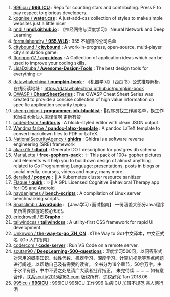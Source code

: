 1. [996icu / **996.ICU**](https://github.com/996icu/996.ICU) : Repo for counting stars and contributing. Press F to pay respect to glorious developers.
1. [kognise / **water.css**](https://github.com/kognise/water.css) : A just-add-css collection of styles to make simple websites just a little nicer
1. [nndl / **nndl.github.io**](https://github.com/nndl/nndl.github.io) : 《神经网络与深度学习》 Neural Network and Deep Learning
1. [formulahendry / **955.WLB**](https://github.com/formulahendry/955.WLB) : 955 不加班的公司名单
1. [citybound / **citybound**](https://github.com/citybound/citybound) : A work-in-progress, open-source, multi-player city simulation game.
1. [florinpop17 / **app-ideas**](https://github.com/florinpop17/app-ideas) : A Collection of application ideas which can be used to improve your coding skills.
1. [LisaDziuba / **Awesome-Design-Tools**](https://github.com/LisaDziuba/Awesome-Design-Tools) : The best design tools for everything 👉
1. [datawhalechina / **pumpkin-book**](https://github.com/datawhalechina/pumpkin-book) : 《机器学习》（西瓜书）公式推导解析，在线阅读地址：https://datawhalechina.github.io/pumpkin-book
1. [OWASP / **CheatSheetSeries**](https://github.com/OWASP/CheatSheetSeries) : The OWASP Cheat Sheet Series was created to provide a concise collection of high value information on specific application security topics.
1. [shengxinjing / **programmer-job-blacklist**](https://github.com/shengxinjing/programmer-job-blacklist) : 🙈程序员找工作黑名单，换工作和当技术合伙人需谨慎啊 更新有赞
1. [codex-team / **editor.js**](https://github.com/codex-team/editor.js) : A block-styled editor with clean JSON output
1. [Wandmalfarbe / **pandoc-latex-template**](https://github.com/Wandmalfarbe/pandoc-latex-template) : A pandoc LaTeX template to convert markdown files to PDF or LaTeX.
1. [NationalSecurityAgency / **ghidra**](https://github.com/NationalSecurityAgency/ghidra) : Ghidra is a software reverse engineering (SRE) framework
1. [akarki15 / **dbdot**](https://github.com/akarki15/dbdot) : Generate DOT description for postgres db schema
1. [MariaLetta / **free-gophers-pack**](https://github.com/MariaLetta/free-gophers-pack) : ✨ This pack of 100+ gopher pictures and elements will help you to build own design of almost anything related to Go Programming Language: presentations, posts in blogs or social media, courses, videos and many, many more.
1. [derailed / **popeye**](https://github.com/derailed/popeye) : 🧭 A Kubernetes cluster resource sanitizer
1. [Flaque / **quirk**](https://github.com/Flaque/quirk) : ✨🐙 A GPL Licensed Cognitive Behavioral Therapy app for iOS and Android
1. [haydenjames / **bench-scripts**](https://github.com/haydenjames/bench-scripts) : A compilation of Linux server benchmarking scripts.
1. [Snailclimb / **JavaGuide**](https://github.com/Snailclimb/JavaGuide) : 【Java学习+面试指南】 一份涵盖大部分Java程序员所需要掌握的核心知识。
1. [ericdrowell / **ElGrapho**](https://github.com/ericdrowell/ElGrapho) : 
1. [tailwindcss / **tailwindcss**](https://github.com/tailwindcss/tailwindcss) : A utility-first CSS framework for rapid UI development.
1. [Unknwon / **the-way-to-go_ZH_CN**](https://github.com/Unknwon/the-way-to-go_ZH_CN) : 《The Way to Go》中文译本，中文正式名《Go 入门指南》
1. [codercom / **code-server**](https://github.com/codercom/code-server) : Run VS Code on a remote server.
1. [scutan90 / **DeepLearning-500-questions**](https://github.com/scutan90/DeepLearning-500-questions) : 深度学习500问，以问答形式对常用的概率知识、线性代数、机器学习、深度学习、计算机视觉等热点问题进行阐述，以帮助自己及有需要的读者。 全书分为18个章节，50余万字。由于水平有限，书中不妥之处恳请广大读者批评指正。 未完待续............ 如有意合作，联系scutjy2015@163.com 版权所有，违权必究 Tan 2018.06
1. [995icu / **996ICU**](https://github.com/995icu/996ICU) : 996ICU 995ICU 工作996 生病ICU 加班不规范 亲人两行泪
